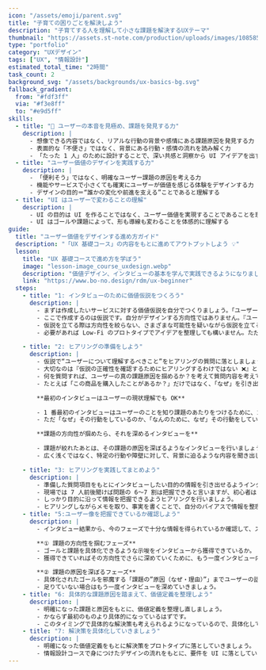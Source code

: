 ```yaml
---
icon: "/assets/emoji/parent.svg"
title: "子育ての困りごとを解決しよう"
description: "子育てする人を理解して小さな課題を解決するUXテーマ"
thumbnail: "https://assets.st-note.com/production/uploads/images/108585497/rectangle_large_type_2_e25111bbba69e541866bb37caf921ee0.png?width=1200"
type: "portfolio"
category: "UXデザイン"
tags: ["UX", "情報設計"]
estimated_total_time: "2時間"
task_count: 2
background_svg: "/assets/backgrounds/ux-basics-bg.svg"
fallback_gradient:
  from: "#fdf3ff"
  via: "#f3e8ff"
  to: "#e9d5ff"
skills:
  - title: "🎤 ユーザーの本音を見極め、課題を発見する力"
    description: |
      - 想像できる内容ではなく、リアルな行動の背景や感情にある課題原因を発見する力
      - 表面的な「不便さ」ではなく、背景にある行動・感情の流れを読み解く力
      - 「たった 1 人」のために設計することで、深い共感と洞察から UI アイデアを出す力
  - title: "ユーザー価値のデザインを実践する力"
    description: |
      - 「便利そう」ではなく、明確なユーザー課題の原因を考える力
      - 機能やサービスで小さくても確実にユーザーが価値を感じる体験をデザインする力
      - デザインの目的＝“誰かの変化や前進を支える”ことであると理解する
  - title: "UI はユーザーで変わることの理解"
    description: |
      - UI の目的は UI を作ることではなく、ユーザー価値を実現することであることを理解しよう
      - UI はゴールや課題によって、形も導線も変わることを体感的に理解する
guide:
  title: "ユーザー価値をデザインする進め方ガイド"
  description: "「UX 基礎コース」の内容をもとに進めてアウトプットしよう 💡"
  lesson:
    title: "UX 基礎コースで進め方を学ぼう"
    image: "lesson-image_course_uxdesign.webp"
    description: "価値デザイン、インタビューの基本を学んで実践できるようになりましょう 📚"
    link: "https://www.bo-no.design/rdm/ux-beginner"
  steps:
    - title: "1: インタビューのために価値仮説をつくろう"
      description: |
        - まずは作成したいサービスに対する価値仮説を自分でつくりましょう。「ユーザーゴール」や「課題と原因」、「行動の流れ」を書いてユーザー像の仮説をつくろう。
        - ここで作成するのは仮説です。自分がデザインする方向性ではありません。『ユーザー理解をするために必要なこと』を洗い出すためにこのステップが存在します。
        - 仮説を立てる際は方向性を絞らない、さまざまな可能性を疑いながら仮説を立てることが大切です。
        - 必要があれば Low-Fi のプロトタイプでアイデアを整理しても構いません。ただそれは確実に間違っているという前提に立ち、自分のアイデアではなくユーザーの課題をベースにすることを意識してください。

    - title: "2: ヒアリングの準備をしよう"
      description: |
        - 仮説で“ユーザーについて理解するべきこと”をヒアリングの質問に落としましょう。
        - 大切なのは『仮説の正確性を確認するためにヒアリングするわけではない ❌』ということです。
        - 何を質問すれば、ユーザーの真の課題原因を掴めるか？を考えて質問内容を考えてください。
        - たとえば「この商品を購入したことがあるか？」だけではなく、「なぜ」を引き出せるような質問や内容を考えましょう。

        **最初のインタビューはユーザーの現状理解でも OK**

        - 1 番最初のインタビューはユーザーのことを知り課題のあたりをつけるために、ゴールのための行動内容などを聞くのは OK です。
        - ただ「なぜ」その行動をしているのか、「なんのために、なぜ」その行動をしているのかを引き出すようにしましょう。

        **課題の方向性が掴めたら、それを深めるインタビューを**

        - 課題が絞れたあとは、その課題の原因を深ぼるようなインタビューを行いましょう。
        - 広く浅くではなく、特定の行動や障壁に対して、背景に迫るような内容を聞き出しましょう。

    - title: "3: ヒアリングを実践してまとめよう"
      description: |
        - 準備した質問項目をもとにインタビューしたい目的の情報を引き出せるようインタビューしましょう。
        - 現場では 7 人前後聞けば問題の 6〜7 割は把握できると言いますが、初心者は 1〜2 人のインタビューで構いません。
        - しっかり目的に沿って情報を把握できるようヒアリングを行いましょう。
        - ヒアリングしながらメモを取り、事実を書くことで、自分のバイアスで情報を整理せず、事実のデータを保存することができます。
    - title: "5:ユーザー像を把握できているか確認しよう"
      description: |
        - インタビュー結果から、今のフェーズで十分な情報を得られているか確認して、ステップを進むかどうかを判断しましょう。

        **① 課題の方向性を掴むフェーズ**  
        - ゴールと課題を具体化できるような示唆をインタビューから獲得できているか。  
        - 獲得できていればその方向性でさらに深めていくために、もう一度インタビュー内容を整理したり、価値定義を深めて整理しましょう。

        **② 課題の原因を深ぼるフェーズ**  
        - 具体化されたゴールを邪魔する「課題の”原因（なぜ・理由）”」までユーザーの話から具体化できているか？  
        - 足りていない場合はもう一度インタビューを深めていきましょう。
    - title: "6: 具体的な課題原因を踏まえて、価値定義を整理しよう"
      description: |
        - 明確になった課題と原因をもとに、価値定義を整理し直しましょう。
        - かならず最初のものより具体的になっているはずです。
        - このタイミングで具体的な解決策も考えられるようになっているので、具体化して次のステップに備えましょう。
    - title: "7: 解決策を具体化していきましょう"
      description: |
        - 明確になった価値定義をもとに解決策をプロトタイプに落としていきましょう。
        - 情報設計コースで身につけたデザインの流れをもとに、要件を UI に落としていきましょう。
---
```

